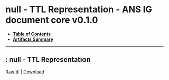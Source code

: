 # null - TTL Representation - ANS IG document core v0.1.0

* [**Table of Contents**](toc.md)
* [**Artifacts Summary**](artifacts.md)
* ****

## : null - TTL Representation

[Raw ttl](Binary-eP-MED-DM-2024.01-PosoNonStruct.ttl) | [Download](Binary-eP-MED-DM-2024.01-PosoNonStruct.ttl)

